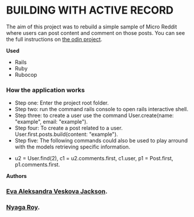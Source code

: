 # BUILDING WITH ACTIVE RECORD
The aim of this project was to rebuild a simple sample of Micro Reddit where users can post content and comment on those posts. You can see the full instructions on [the odin project](https://www.theodinproject.com/courses/ruby-on-rails/lessons/building-with-active-record-ruby-on-rails).

**Used**
* Rails
* Ruby
* Rubocop

### How the application works
* Step one: Enter the project root folder.
* Step two: run the command rails console to open rails interactive shell.
* Step three: to create a user use the command User.create(name: "example", email: "example").
* Step four: To create a post related to a user. User.first.posts.build(content: "example").
* Step five: The following commands could also be used to play arround with the models retrieving specific information.
- u2 = User.find(2), c1 = u2.comments.first, c1.user, p1 = Post.first, p1.comments.first.

**Authors**
### [Eva Aleksandra Veskova Jackson](https://github.com/evaveskova/).
### [Nyaga Roy](https://github.com/RoyNyaga).